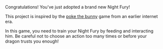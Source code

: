 Congratulations! You've just adopted a brand new Night Fury!

This project is inspired by the [poke the bunny](https://youtu.be/MiVEvAQOV4U?t=8) game from an earlier internet era.

In this game, you need to train your Night Fury by feeding and interacting him. Be careful not to choose an action too many times or before your dragon trusts you enough!
